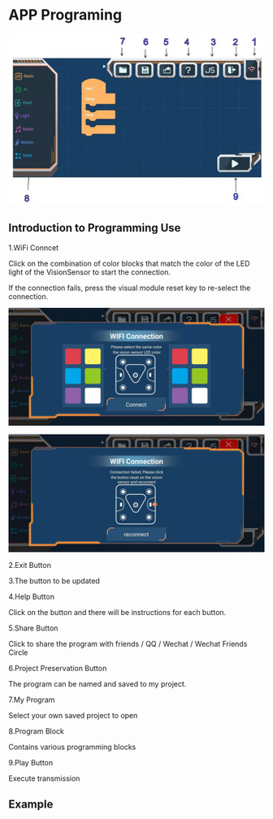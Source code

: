 # APP Programing

![](./images/EMoonBot_App_P0.jpg)

## Introduction to Programming Use

1.WiFi Conncet

Click on the combination of color blocks that match the color of the LED light of the VisionSensor to start the connection.

If the connection fails, press the visual module reset key to re-select the connection.

![](./images/EMoonBot_App_C1.jpg)

![](./images/EMoonBot_App_C2.jpg)

2.Exit Button

3.The button to be updated

4.Help Button

Click on the button and there will be instructions for each button.

5.Share Button

Click to share the program with friends / QQ / Wechat / Wechat Friends Circle

6.Project Preservation Button

The program can be named and saved to my project.

7.My Program

Select your own saved project to open

8.Program Block

Contains various programming blocks

9.Play Button

Execute transmission

## Example 

